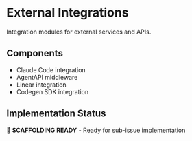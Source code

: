 # External Integrations

Integration modules for external services and APIs.

## Components
- Claude Code integration
- AgentAPI middleware
- Linear integration
- Codegen SDK integration

## Implementation Status
🚧 **SCAFFOLDING READY** - Ready for sub-issue implementation

